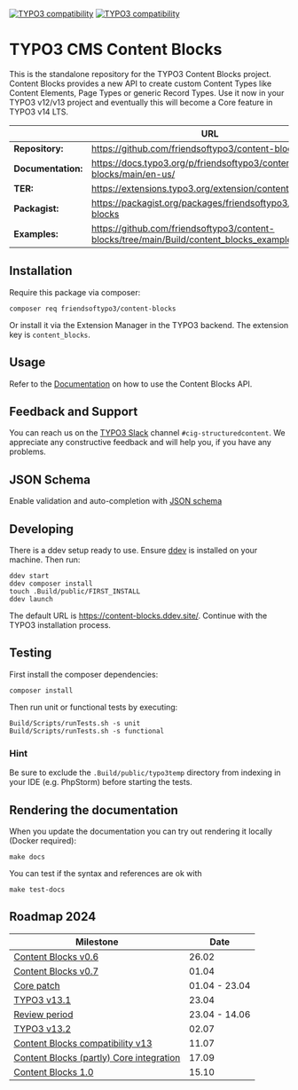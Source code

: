[![TYPO3 compatibility](https://img.shields.io/badge/TYPO3-12.4-ff8700?maxAge=3600&logo=typo3)](https://get.typo3.org/)
[![TYPO3 compatibility](https://img.shields.io/badge/TYPO3-13.4-ff8700?maxAge=3600&logo=typo3)](https://get.typo3.org/)

# TYPO3 CMS Content Blocks

This is the standalone repository for the TYPO3 Content Blocks project. Content
Blocks provides a new API to create custom Content Types like Content Elements,
Page Types or generic Record Types. Use it now in your TYPO3 v12/v13 project and
eventually this will become a Core feature in TYPO3 v14 LTS.

|                    | URL                                                                                      |
|--------------------|------------------------------------------------------------------------------------------|
| **Repository:**    | https://github.com/friendsoftypo3/content-blocks                                         |
| **Documentation:** | https://docs.typo3.org/p/friendsoftypo3/content-blocks/main/en-us/                       |
| **TER:**           | https://extensions.typo3.org/extension/content_blocks                                    |
| **Packagist:**     | https://packagist.org/packages/friendsoftypo3/content-blocks                             |
| **Examples:**      | https://github.com/friendsoftypo3/content-blocks/tree/main/Build/content_blocks_examples |

## Installation

Require this package via composer:

```
composer req friendsoftypo3/content-blocks
```

Or install it via the Extension Manager in the TYPO3 backend. The extension key
is `content_blocks`.

## Usage

Refer to the [Documentation](https://docs.typo3.org/p/friendsoftypo3/content-blocks/main/en-us)
on how to use the Content Blocks API.

##  Feedback and Support

You can reach us on the [TYPO3 Slack](https://typo3.org/community/meet/chat-slack)
channel `#cig-structuredcontent`. We  appreciate any constructive feedback and
will help you, if you have any problems.

## JSON Schema

Enable validation and auto-completion with [JSON schema](https://github.com/nhovratov/content-blocks-json-schema)

## Developing

There is a ddev setup ready to use. Ensure [ddev](https://github.com/ddev/ddev)
is installed on your machine. Then run:

```
ddev start
ddev composer install
touch .Build/public/FIRST_INSTALL
ddev launch
```

The default URL is https://content-blocks.ddev.site/.
Continue with the TYPO3 installation process.

## Testing

First install the composer dependencies:

```
composer install
```

Then run unit or functional tests by executing:

```
Build/Scripts/runTests.sh -s unit
Build/Scripts/runTests.sh -s functional
```

### Hint

Be sure to exclude the `.Build/public/typo3temp` directory from indexing in your IDE (e.g. PhpStorm) before starting the tests.

## Rendering the documentation

When you update the documentation you can try out rendering it locally
(Docker required):

```
make docs
```

You can test if the syntax and references are ok with

```
make test-docs
```

## Roadmap 2024

| Milestone                                                                                               | Date          |
|---------------------------------------------------------------------------------------------------------|---------------|
| [Content Blocks v0.6](https://github.com/friendsoftypo3/content-blocks/releases/tag/0.6.0)              | 26.02         |
| [Content Blocks v0.7](https://github.com/friendsoftypo3/content-blocks/releases/tag/0.7.0)              | 01.04         |
| [Core patch](https://review.typo3.org/c/Packages/TYPO3.CMS/+/83721)                                     | 01.04 - 23.04 |
| [TYPO3 v13.1](https://typo3.org/article/typo3-v131-the-surfers-starterkit)                              | 23.04         |
| [Review period](https://review.typo3.org/c/Packages/TYPO3.CMS/+/83721/19)                               | 23.04 - 14.06 |
| [TYPO3 v13.2](https://typo3.org/article/typo3-v132-ready-set-ride)                                      | 02.07         |
| [Content Blocks compatibility v13](https://github.com/friendsoftypo3/content-blocks/releases/tag/0.8.0) | 11.07         |
| [Content Blocks (partly) Core integration](https://typo3.org/article/typo3-v133-prepare-for-the-fun)    | 17.09         |
| [Content Blocks 1.0](https://github.com/friendsoftypo3/content-blocks/releases/tag/1.0.0)               | 15.10         |
